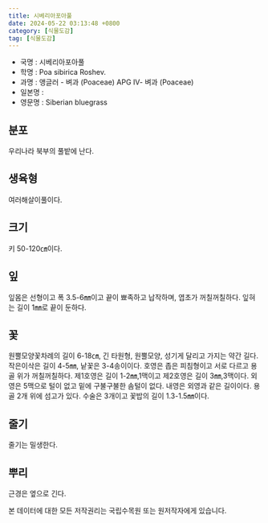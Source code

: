 ```yaml
---
title: 시베리아포아풀
date: 2024-05-22 03:13:48 +0800
category: [식물도감]
tag: [식물도감]
---
```




- 국명 : 시베리아포아풀
- 학명 : Poa sibirica Roshev.
- 과명 : 앵글러 - 벼과 (Poaceae) APG Ⅳ- 벼과 (Poaceae)
- 일본명 : 
- 영문명 : Siberian bluegrass


## 분포
우리나라 북부의 풀밭에 난다.
## 생육형
여러해살이풀이다.
## 크기
키 50-120㎝이다.
## 잎
잎몸은 선형이고 폭 3.5-6㎜이고 끝이 뾰족하고 납작하며, 엽초가 꺼칠꺼칠하다. 잎혀는 길이 1㎜로 끝이 둔하다.
## 꽃
원뿔모양꽃차례의 길이 6-18㎝, 긴 타원형, 원뿔모양, 성기게 달리고 가지는 약간 길다. 작은이삭은 길이 4-5㎜, 낱꽃은 3-4송이이다. 호영은 좁은 피침형이고 서로 다르고 용골 위가 꺼칠꺼칠하다. 제1호영은 길이 1-2㎜,1맥이고 제2호영은 길이 3㎜,3맥이다. 외영은 5맥으로 털이 없고 밑에 구불구불한 솜털이 없다. 내영은 외영과 같은 길이이다. 용골 2개 위에 섬고가 있다. 수술은 3개이고 꽃밥의 길이 1.3-1.5㎜이다.
## 줄기
줄기는 밀생한다.
## 뿌리
근경은 옆으로 긴다.






본 데이터에 대한 모든 저작권리는 국립수목원 또는 원저작자에게 있습니다.
